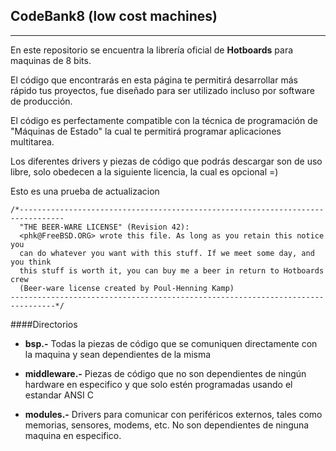 CodeBank8 (low cost machines)
-----------------------------

------

En este repositorio se encuentra la librería oficial de **Hotboards** para maquinas de 8 bits. 

El código que encontrarás en esta página te permitirá desarrollar más rápido tus proyectos, fue diseñado para ser utilizado incluso por software de producción. 

El código es perfectamente compatible con la técnica de programación de "Máquinas de Estado" la cual te permitirá programar aplicaciones multitarea. 

Los diferentes drivers y piezas de código que podrás descargar son de uso libre, solo obedecen a la siguiente licencia, la cual es opcional =)

Esto es una prueba de actualizacion

```
/*--------------------------------------------------------------------------------
  "THE BEER-WARE LICENSE" (Revision 42):
  <phk@FreeBSD.ORG> wrote this file. As long as you retain this notice you
  can do whatever you want with this stuff. If we meet some day, and you think
  this stuff is worth it, you can buy me a beer in return to Hotboards crew 
  (Beer-ware license created by Poul-Henning Kamp)
--------------------------------------------------------------------------------*/
```

####Directorios

- **bsp.-** Todas la piezas de código que se comuniquen directamente con la maquina y sean dependientes de la misma  

- **middleware.-** Piezas de código que no son dependientes de ningún hardware en especifico y que solo estén programadas usando el estandar ANSI C

- **modules.-** Drivers para comunicar con periféricos externos, tales como memorias, sensores, modems, etc. No son dependientes de ninguna maquina en especifico.
